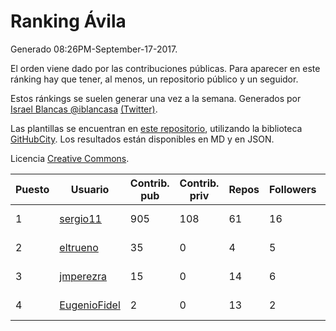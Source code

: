 # Ranking Ávila

Generado 08:26PM-September-17-2017.

El orden viene dado por las contribuciones públicas. Para aparecer en este ránking hay que tener, al menos, un repositorio público y un seguidor.

Estos ránkings se suelen generar una vez a la semana. Generados por [Israel Blancas @iblancasa](https://github.com/iblancasa/) [(Twitter)](https://twitter.com/iblancasa).

Las plantillas se encuentran en [este repositorio](https://github.com/iblancasa/GH-Spanish-Ranking), utilizando la biblioteca [GitHubCity](https://github.com/iblancasa/GitHubCity). Los resultados están disponibles en MD y en JSON.

Licencia [Creative Commons](https://creativecommons.org/licenses/by/4.0/).

| Puesto   |  Usuario  | Contrib. pub | Contrib. priv |Repos| Followers | Desde |  Avatar  |
|----------|-----------|--------------|---------------|-----|-----------|-------|----------|
|1|[sergio11](https://github.com/sergio11)|905|108|61|16|2014-03-19|![sergio11](https://avatars0.githubusercontent.com/u/6996211)|
|2|[eltrueno](https://github.com/eltrueno)|35|0|4|5|2015-04-06|![eltrueno](https://avatars3.githubusercontent.com/u/11823645)|
|3|[jmperezra](https://github.com/jmperezra)|15|0|14|6|2012-09-04|![jmperezra](https://avatars2.githubusercontent.com/u/2276963)|
|4|[EugenioFidel](https://github.com/EugenioFidel)|2|0|13|2|2015-06-01|![EugenioFidel](https://avatars2.githubusercontent.com/u/12699680)|
